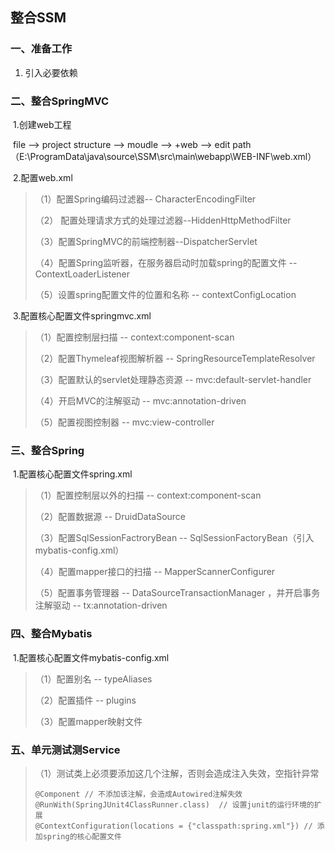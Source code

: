 ## 整合SSM

### 一、准备工作

1. 引入必要依赖

### 二、整合SpringMVC

​	1.创建web工程

​			file --> project structure --> moudle --> +web  --> edit path （E:\ProgramData\java\source\SSM\src\main\webapp\WEB-INF\web.xml）

​	2.配置web.xml       

> （1）配置Spring编码过滤器-- CharacterEncodingFilter
>
> （2） 配置处理请求方式的处理过滤器--HiddenHttpMethodFilter        
>
> （3）配置SpringMVC的前端控制器--DispatcherServlet
>
> （4）配置Spring监听器，在服务器启动时加载spring的配置文件 -- ContextLoaderListener
>
> （5）设置spring配置文件的位置和名称 -- contextConfigLocation

​	3.配置核心配置文件springmvc.xml

> （1）配置控制层扫描 -- context:component-scan
>
> （2）配置Thymeleaf视图解析器 -- SpringResourceTemplateResolver
>
> （3）配置默认的servlet处理静态资源 -- mvc:default-servlet-handler
>
> （4）开启MVC的注解驱动 -- mvc:annotation-driven
>
> （5）配置视图控制器 --  mvc:view-controller

### 三、整合Spring

​	1.配置核心配置文件spring.xml

> （1）配置控制层以外的扫描 -- context:component-scan
>
> （2）配置数据源 -- DruidDataSource	
>
> （3）配置SqlSessionFactroryBean -- SqlSessionFactoryBean（引入mybatis-config.xml）
>
> （4）配置mapper接口的扫描 --  MapperScannerConfigurer
>
> （5）配置事务管理器 -- DataSourceTransactionManager ，并开启事务注解驱动 -- tx:annotation-driven

### 四、整合Mybatis

​	1.配置核心配置文件mybatis-config.xml

> （1）配置别名 -- typeAliases
>
> （2）配置插件 -- plugins
>
> （3）配置mapper映射文件



### 五、单元测试测Service

> （1）测试类上必须要添加这几个注解，否则会造成注入失效，空指针异常
>
> ```
> @Component // 不添加该注解，会造成Autowired注解失效
> @RunWith(SpringJUnit4ClassRunner.class)  // 设置junit的运行环境的扩展
> @ContextConfiguration(locations = {"classpath:spring.xml"}) // 添加spring的核心配置文件
> ```

​	